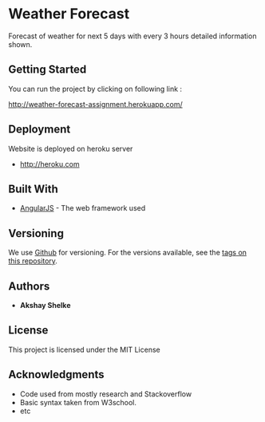 # Weather Forecast

Forecast of weather for next 5 days with every 3 hours detailed information shown.

## Getting Started

You can run the project by clicking on following link :

http://weather-forecast-assignment.herokuapp.com/

## Deployment

Website is deployed on heroku server

* http://heroku.com

## Built With

* [AngularJS](https://docs.angularjs.org/guide/introduction) - The web framework used


## Versioning

We use [Github](http://github.com/) for versioning.
For the versions available, see the [tags on this repository](https://github.com/akshayshelke27490/weather-forecast).

## Authors

* **Akshay Shelke**

## License

This project is licensed under the MIT License

## Acknowledgments

* Code used from mostly research and Stackoverflow 
* Basic syntax taken from W3school.
* etc
